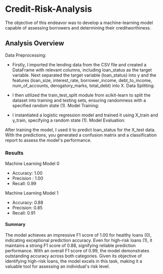 # Credit-Risk-Analysis
The objective of this endeavor was to develop a machine-learning model capable of assessing borrowers and determining their creditworthiness.
## Analysis Overview
Data Preprocessing:

- Firstly, I imported the lending data from the CSV file and created a DataFrame with relevant columns, including loan_status as the target variable.
Next separated the target variable (loan_status) into y and the features (loan_size, interest_rate, borrower_income, debt_to_income, num_of_accounts, derogatory_marks, total_debt) into X.
Data Splitting:

- I then utilized the train_test_split module from scikit-learn to split the dataset into training and testing sets, ensuring randomness with a specified random state (1).
Model Training:

- I instantiated a logistic regression model and trained it using X_train and y_train, specifying a random state (1).
Model Evaluation:

After training the model, I used it to predict loan_status for the X_test data.
With the predictions, you generated a confusion matrix and a classification report to assess the model's performance.

### Results 

Machine Learning Model 0 
  - Accuracy: 1.00
  - Precision : 1.00
  - Recall: 0.99

Machine Learning Model 1 
  - Accuracy: 0.88
  - Precision: 0.85
  - Recall: 0.91

#### Summary 
The model achieves an impressive F1 score of 1.00 for healthy loans (0), indicating exceptional prediction accuracy. Even for high-risk loans (1), it maintains a strong F1 score of 0.88, signifying reliable prediction performance. With an overall F1 score of 0.99, the model demonstrates outstanding accuracy across both categories. Given its objective of identifying high-risk loans, the model excels in this task, making it a valuable tool for assessing an individual's risk level.
